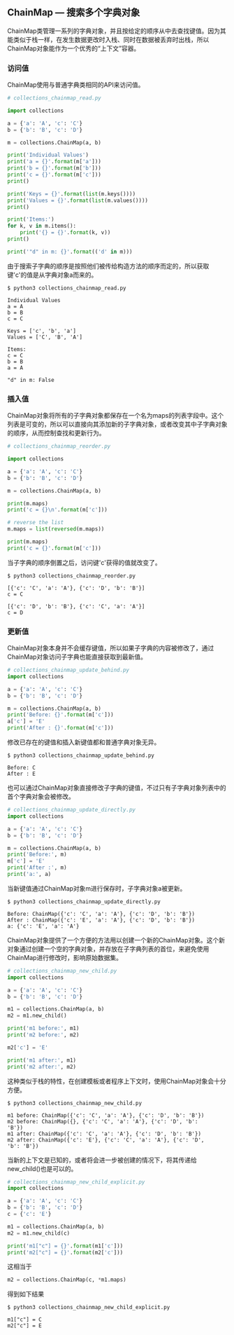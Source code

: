 ## ChainMap — 搜索多个字典对象

ChainMap类管理一系列的字典对象，并且按给定的顺序从中去查找键值。因为其能类似于栈一样，在发生数据更改时入栈、同时在数据被丢弃时出栈，所以ChainMap对象能作为一个优秀的“上下文”容器。

### 访问值

ChainMap使用与普通字典类相同的API来访问值。

```python
# collections_chainmap_read.py

import collections

a = {'a': 'A', 'c': 'C'}
b = {'b': 'B', 'c': 'D'}

m = collections.ChainMap(a, b)

print('Individual Values')
print('a = {}'.format(m['a']))
print('b = {}'.format(m['b']))
print('c = {}'.format(m['c']))
print()

print('Keys = {}'.format(list(m.keys())))
print('Values = {}'.format(list(m.values())))
print()

print('Items:')
for k, v in m.items():
    print('{} = {}'.format(k, v))
print()

print('"d" in m: {}'.format(('d' in m)))
```

由于搜索子字典的顺序是按照他们被传给构造方法的顺序而定的，所以获取键'c'的值是从字典对象a而来的。

```
$ python3 collections_chainmap_read.py

Individual Values
a = A
b = B
c = C

Keys = ['c', 'b', 'a']
Values = ['C', 'B', 'A']

Items:
c = C
b = B
a = A

"d" in m: False
```

### 插入值

ChainMap对象将所有的子字典对象都保存在一个名为maps的列表字段中。这个列表是可变的，所以可以直接向其添加新的子字典对象，或者改变其中子字典对象的顺序，从而控制查找和更新行为。

```python
# collections_chainmap_reorder.py

import collections

a = {'a': 'A', 'c': 'C'}
b = {'b': 'B', 'c': 'D'}

m = collections.ChainMap(a, b)

print(m.maps)
print('c = {}\n'.format(m['c']))

# reverse the list
m.maps = list(reversed(m.maps))

print(m.maps)
print('c = {}'.format(m['c']))
```

当子字典的顺序倒置之后，访问键'c'获得的值就改变了。

```
$ python3 collections_chainmap_reorder.py

[{'c': 'C', 'a': 'A'}, {'c': 'D', 'b': 'B'}]
c = C

[{'c': 'D', 'b': 'B'}, {'c': 'C', 'a': 'A'}]
c = D
```

### 更新值

ChainMap对象本身并不会缓存键值，所以如果子字典的内容被修改了，通过ChainMap对象访问子字典也能直接获取到最新值。

```python
# collections_chainmap_update_behind.py
import collections

a = {'a': 'A', 'c': 'C'}
b = {'b': 'B', 'c': 'D'}

m = collections.ChainMap(a, b)
print('Before: {}'.format(m['c']))
a['c'] = 'E'
print('After : {}'.format(m['c']))
```

修改已存在的键值和插入新键值都和普通字典对象无异。

```
$ python3 collections_chainmap_update_behind.py

Before: C
After : E
```

也可以通过ChainMap对象直接修改子字典的键值，不过只有子字典对象列表中的首个字典对象会被修改。

```python
# collections_chainmap_update_directly.py
import collections

a = {'a': 'A', 'c': 'C'}
b = {'b': 'B', 'c': 'D'}

m = collections.ChainMap(a, b)
print('Before:', m)
m['c'] = 'E'
print('After :', m)
print('a:', a)
```

当新键值通过ChainMap对象m进行保存时，子字典对象a被更新。

```
$ python3 collections_chainmap_update_directly.py

Before: ChainMap({'c': 'C', 'a': 'A'}, {'c': 'D', 'b': 'B'})
After : ChainMap({'c': 'E', 'a': 'A'}, {'c': 'D', 'b': 'B'})
a: {'c': 'E', 'a': 'A'}
```

ChainMap对象提供了一个方便的方法用以创建一个新的ChainMap对象。这个新对象通过创建一个空的字典对象，并存放在子字典列表的首位，来避免使用ChainMap进行修改时，影响原始数据集。

```python
# collections_chainmap_new_child.py
import collections

a = {'a': 'A', 'c': 'C'}
b = {'b': 'B', 'c': 'D'}

m1 = collections.ChainMap(a, b)
m2 = m1.new_child()

print('m1 before:', m1)
print('m2 before:', m2)

m2['c'] = 'E'

print('m1 after:', m1)
print('m2 after:', m2)
```

这种类似于栈的特性，在创建模板或者程序上下文时，使用ChainMap对象会十分方便。

```
$ python3 collections_chainmap_new_child.py

m1 before: ChainMap({'c': 'C', 'a': 'A'}, {'c': 'D', 'b': 'B'})
m2 before: ChainMap({}, {'c': 'C', 'a': 'A'}, {'c': 'D', 'b':
'B'})
m1 after: ChainMap({'c': 'C', 'a': 'A'}, {'c': 'D', 'b': 'B'})
m2 after: ChainMap({'c': 'E'}, {'c': 'C', 'a': 'A'}, {'c': 'D',
'b': 'B'})
```

当新的上下文是已知的，或者将会进一步被创建的情况下，将其传递给new_child()也是可以的。

```python
# collections_chainmap_new_child_explicit.py
import collections

a = {'a': 'A', 'c': 'C'}
b = {'b': 'B', 'c': 'D'}
c = {'c': 'E'}

m1 = collections.ChainMap(a, b)
m2 = m1.new_child(c)

print('m1["c"] = {}'.format(m1['c']))
print('m2["c"] = {}'.format(m2['c']))
```

这相当于

```python
m2 = collections.ChainMap(c, *m1.maps)
```

得到如下结果

```
$ python3 collections_chainmap_new_child_explicit.py

m1["c"] = C
m2["c"] = E
```
